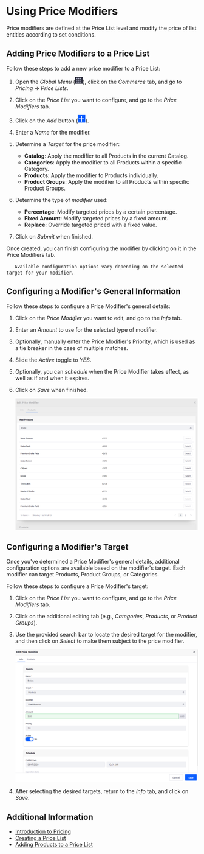# Using Price Modifiers

Price modifiers are defined at the Price List level and modify the price of list entities according to set conditions. <!--TASK: Improve introduction-->

## Adding Price Modifiers to a Price List

Follow these steps to add a new price modifier to a Price List:

1. Open the *Global Menu* (![Applications Menu icon](../../images/icon-applications-menu.png)), click on the *Commerce* tab, and go to *Pricing* &rarr; *Price Lists*.

1. Click on the *Price List* you want to configure, and go to the *Price Modifiers* tab.

1. Click on the *Add* button (![Add icon](../../images/icon-add.png)).

1. Enter a *Name* for the modifier.

1. Determine a *Target* for the price modifier:

   * **Catalog**: Apply the modifier to all Products in the current Catalog.
   * **Categories**: Apply the modifier to all Products within a specific Category.
   * **Products**: Apply the modifier to Products individually.
   * **Product Groups**: Apply the modifier to all Products within specific Product Groups.

1. Determine the type of *modifier* used:

   * **Percentage**: Modify targeted prices by a certain percentage.
   * **Fixed Amount**: Modify targeted prices by a fixed amount.
   * **Replace**: Override targeted priced with a fixed value.

1. Click on *Submit* when finished.

Once created, you can finish configuring the modifier by clicking on it in the Price Modifiers tab.

```note::
   Available configuration options vary depending on the selected target for your modifier.
```

## Configuring a Modifier's General Information

Follow these steps to configure a Price Modifier's general details:

1. Click on the *Price Modifier* you want to edit, and go to the *Info* tab.

1. Enter an *Amount* to use for the selected type of modifier.

1. Optionally, manually enter the Price Modifier's Priority, which is used as a tie breaker in the case of multiple matches.

1. Slide the *Active* toggle to *YES*.

1. Optionally, you can *schedule* when the Price Modifier takes effect, as well as if and when it expires.

1. Click on *Save* when finished.

   ![Configure the price modifier.](./using-price-modifiers/images/01.png)

## Configuring a Modifier's Target

Once you've determined a Price Modifier's general details, additional configuration options are available based on the modifier's target. Each modifier can target Products, Product Groups, or Categories.

Follow these steps to configure a Price Modifier's target:

1. Click on the *Price List* you want to configure, and go to the *Price Modifiers* tab.

1. Click on the additional editing tab (e.g., *Categories*, *Products*, or *Product Groups*).

1. Use the provided search bar to locate the desired target for the modifier, and then click on *Select* to make them subject to the price modifier.

   ![Click on Select to add them to the price modifier.](./using-price-modifiers/images/02.png)

1. After selecting the desired targets, return to the *Info* tab, and click on *Save*.

## Additional Information

* [Introduction to Pricing](./introduction-to-pricing.md)
* [Creating a Price List](creating-a-price-list.md)
* [Adding Products to a Price List](adding-products-to-a-price-list.md)
